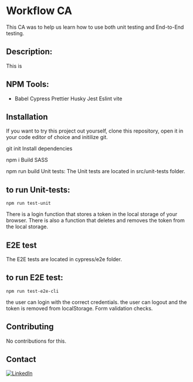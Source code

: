 # Workflow CA </br>
This CA was to help us learn how to use both unit testing and End-to-End testing. 

## Description:
This is 

## NPM Tools:
* Babel
Cypress
Prettier
Husky
Jest
Eslint
vite

## Installation
If you want to try this project out yourself, clone this repository, open it in your code editor of choice and initilize git.

git init
Install dependencies

npm i
Build SASS

npm run build
Unit tests:
The Unit tests are located in src/unit-tests folder.

## to run Unit-tests:

``` npm run test-unit ```

There is a login function that stores a token in the local storage of your browser.
There is also a function that deletes and removes the token from the local storage.

## E2E test

The E2E tests are located in cypress/e2e folder.

## to run E2E test:

``` npm run test-e2e-cli ```

the user can login with the correct credentials.
the user can logout and the token is removed from localStorage.
Form validation checks.

## Contributing
No contributions for this.

## Contact

[![LinkedIn](https://img.shields.io/badge/LinkedIn-%230077B5.svg?logo=linkedin&logoColor=white)](https://www.linkedin.com/in/christian-g-33443213b/)

